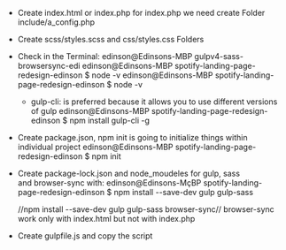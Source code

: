 
- Create index.html or index.php for index.php we need create Folder include/a_config.php

- Create scss/styles.scss and css/styles.css Folders

- Check in the Terminal: edinson@Edinsons-MBP gulpv4-sass-browsersync-edi
  edinson@Edinsons-MBP spotify-landing-page-redesign-edinson $ node -v 
  edinson@Edinsons-MBP spotify-landing-page-redesign-edinson $ node -v
  - gulp-cli: is preferred because it allows you to use different versions of gulp
    edinson@Edinsons-MBP spotify-landing-page-redesign-edinson $ npm install gulp-cli -g 
  

- Create package.json, npm init is going to initialize things within      
  individual project
  edinson@Edinsons-MBP spotify-landing-page-redesign-edinson $ npm init

- Create package-lock.json and node_moudeles for gulp, sass     
  and browser-sync with:
  edinson@Edinsons-MçBP spotify-landing-page-redesign-edinson $ npm install --save-dev gulp gulp-sass 

  //npm install --save-dev gulp gulp-sass browser-sync// browser-sync work only with index.html but not with index.php

- Create gulpfile.js and copy the script


